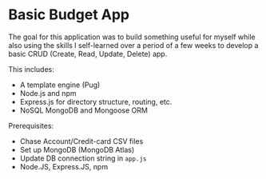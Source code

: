 # Basic Budget App

The goal for this application was to build something useful for myself while also using the skills I self-learned over a period of a few weeks to develop a basic CRUD (Create, Read, Update, Delete) app.

This includes:
- A template engine (Pug)
- Node.js and npm
- Express.js for directory structure, routing, etc.
- NoSQL MongoDB and Mongoose ORM

Prerequisites:
- Chase Account/Credit-card CSV files
- Set up MongoDB (MongoDB Atlas)
- Update DB connection string in `app.js`
- Node.JS, Express.JS, npm
